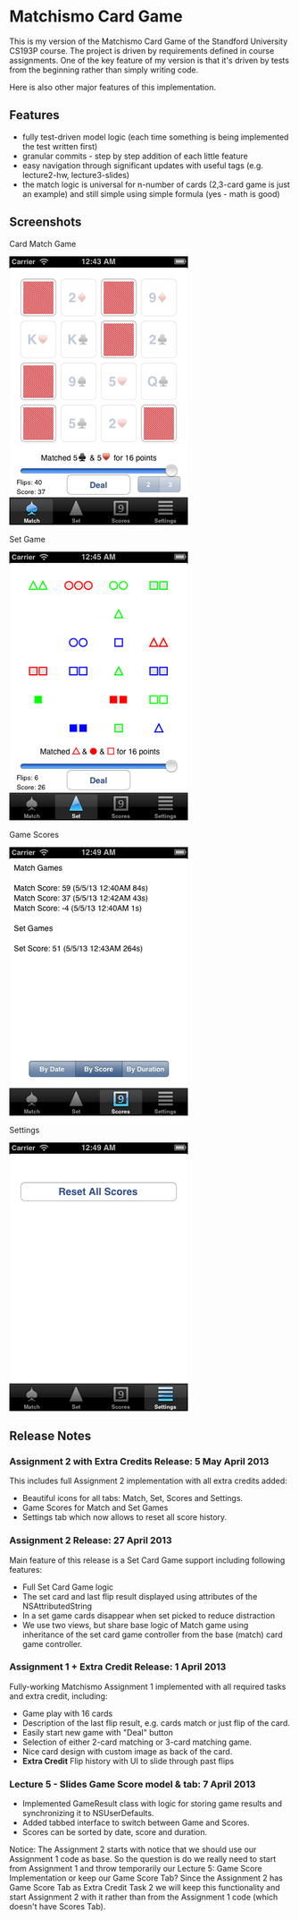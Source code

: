 Matchismo Card Game 
===================

This is my version of the Matchismo Card Game of the Standford University CS193P course. The project is driven by requirements defined in course assignments. One of the key feature of my version is that it's driven by tests from the beginning rather than simply writing code.

Here is also other major features of this implementation.

## Features
- fully test-driven model logic (each time something is being implemented the test written first)
- granular commits - step by step addition of each little feature
- easy navigation through significant updates with useful tags (e.g. lecture2-hw, lecture3-slides)
- the match logic is universal for n-number of cards (2,3-card game is just an example) and still simple using simple formula (yes - math is good)

## Screenshots

Card Match Game

![Card Match Game Screenshot](screenshot-match.png)

Set Game

![Card Match Game Screenshot](screenshot-set.png)

Game Scores

![Game Scores Screenshot](screenshot-scores.png)

Settings

![Settings Screenshot](screenshot-settings.png)

## Release Notes

### Assignment 2 with Extra Credits Release: 5 May April 2013
This includes full Assignment 2 implementation with all extra credits added:
 - Beautiful icons for all tabs: Match, Set, Scores and Settings.
 - Game Scores for Match and Set Games
 - Settings tab which now allows to reset all score history.

### Assignment 2 Release: 27 April 2013
Main feature of this release is a Set Card Game support including following features:

 - Full Set Card Game logic
 - The set card and last flip result displayed using attributes of the NSAttributedString
 - In a set game cards disappear when set picked to reduce distraction
 - We use two views, but share base logic of Match game using inheritance of the set card game controller from the base (match) card game controller.

### Assignment 1 + Extra Credit Release: 1 April 2013
Fully-working Matchismo Assignment 1 implemented with all required tasks and extra credit, including:

 - Game play with 16 cards
 - Description of the last flip result, e.g. cards match or just flip of the card.
 - Easily start new game with "Deal" button
 - Selection of either 2-card matching or 3-card matching game.
 - Nice card design with custom image as back of the card.
 - **Extra Credit** Flip history with UI to slide through past flips

### Lecture 5 - Slides Game Score model & tab: 7 April 2013
 - Implemented GameResult class with logic for storing game results and synchronizing it to NSUserDefaults.
 - Added tabbed interface to switch between Game and Scores.
 - Scores can be sorted by date, score and duration.

Notice: The Assignment 2 starts with notice that we should use our Assignment 1 code as base. So the question is do we really need to start from Assignment 1 and throw temporarily our Lecture 5: Game Score Implementation or keep our Game Score Tab? Since the Assignment 2 has Game Score Tab as Extra Credit Task 2 we will keep this functionality and start Assignment 2 with it rather than from the Assignment 1 code (which doesn't have Scores Tab).